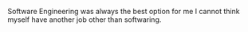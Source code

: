 Software Engineering was always the best option for me I cannot think myself have another job other than softwaring.

